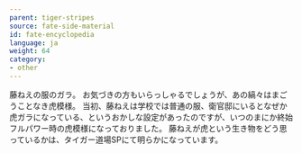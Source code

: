 ```yaml
---
parent: tiger-stripes
source: fate-side-material
id: fate-encyclopedia
language: ja
weight: 64
category:
- other
---
```


藤ねえの服のガラ。
お気づきの方もいらっしゃるでしょうが、あの縞々はまごうことなき虎模様。
当初、藤ねえは学校では普通の服、衛官邸にいるとなぜか虎ガラになっている、というおかしな設定があったのですが、いつのまにか終始フルパワー時の虎模様になっておりました。
藤ねえが虎という生き物をどう思っているかは、タイガー道場SPにて明らかになっています。
